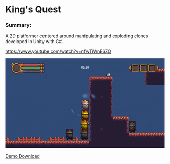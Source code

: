 # King's Quest

### Summary:

A 2D platformer centered around manipulating and exploding clones developed in Unity with C#.

https://www.youtube.com/watch?v=nfwTiWnE6ZQ

![example](https://github.com/haydenmcfarland/assets/blob/master/images/kq.gif?raw=true)

[Demo Download](https://github.com/haydenmcfarland/assets/raw/master/downloads/kq.zip)
